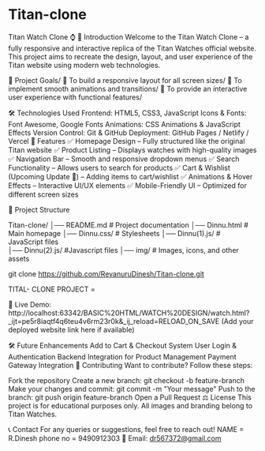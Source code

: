 # Titan-clone
Titan Watch Clone ⌚
🚀 Introduction
Welcome to the Titan Watch Clone – a fully responsive and interactive replica of the Titan Watches official website. This project aims to recreate the design, layout, and user experience of the Titan website using modern web technologies.

🎯 Project Goals/
🔹 To build a responsive layout for all screen sizes/
🔹 To implement smooth animations and transitions/
🔹 To provide an interactive user experience with functional features/

🛠️ Technologies Used
Frontend: HTML5, CSS3, JavaScript
Icons & Fonts: Font Awesome, Google Fonts
Animations: CSS Animations & JavaScript Effects
Version Control: Git & GitHub
Deployment: GitHub Pages / Netlify / Vercel
📌 Features
✅ Homepage Design – Fully structured like the original Titan website
✅ Product Listing – Displays watches with high-quality images
✅ Navigation Bar – Smooth and responsive dropdown menus
✅ Search Functionality – Allows users to search for products
✅ Cart & Wishlist (Upcoming Update 🚀) – Adding items to cart/wishlist
✅ Animations & Hover Effects – Interactive UI/UX elements
✅ Mobile-Friendly UI – Optimized for different screen sizes

📂 Project Structure

Titan-clone/
│── README.md        # Project documentation 
│── Dinnu.html       # Main homepage 
│── Dinnu.css/             # Stylesheets
│── Dinnu(1).js/     # JavaScript files  
│── Dinnu(2).js/     #Javascript files
│── img/          # Images, icons, and other assets  
  
git clone https://github.com/RevanuruDinesh/Titan-clone.git

TITAL- CLONE PROJECT =

🔗 Live Demo: http://localhost:63342/BASIC%20HTML/WATCH%20DESIGN/watch.html?_ijt=pe5r8iaqtf4q6teu4v6rm23r0k&_ij_reload=RELOAD_ON_SAVE (Add your deployed website link here if available)

🛠️ Future Enhancements
 Add to Cart & Checkout System
 User Login & Authentication
 Backend Integration for Product Management
 Payment Gateway Integration
📌 Contributing
Want to contribute? Follow these steps:

Fork the repository
Create a new branch: git checkout -b feature-branch
Make your changes and commit: git commit -m "Your message"
Push to the branch: git push origin feature-branch
Open a Pull Request
⚖️ License
This project is for educational purposes only. All images and branding belong to Titan Watches.

📞 Contact
For any queries or suggestions, feel free to reach out!
NAME = R.Dinesh
phone no = 9490912303
📧 Email: dr567372@gmail.com

